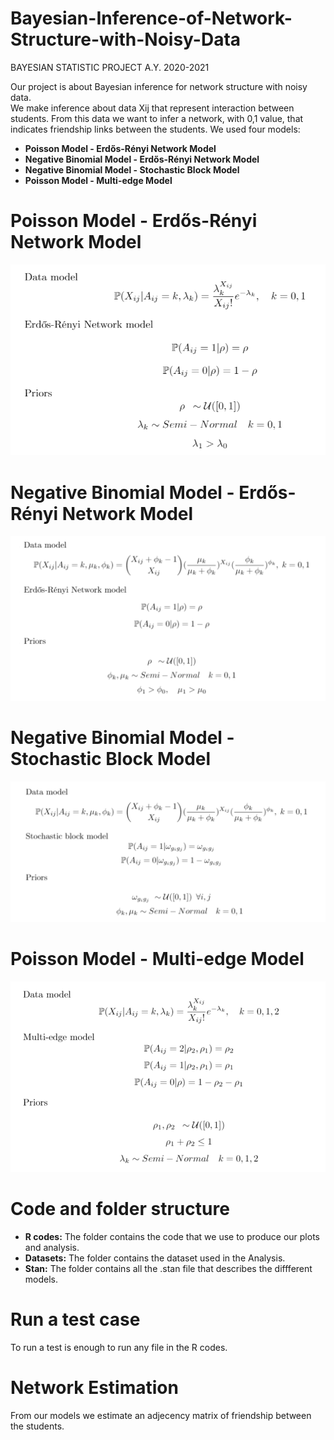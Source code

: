 # Bayesian-Inference-of-Network-Structure-with-Noisy-Data

BAYESIAN STATISTIC PROJECT A.Y. 2020-2021

Our project is about Bayesian inference for network structure with noisy data.  
We make inference about data Xij that represent interaction between students. From this data we want to infer a network, with 0,1 value, that indicates friendship links between the students.
We used four models:

* __Poisson Model - Erdős-Rényi Network Model__
* __Negative Binomial Model - Erdős-Rényi Network Model__
* __Negative Binomial Model - Stochastic Block Model__
* __Poisson Model - Multi-edge Model__

# Poisson Model - Erdős-Rényi Network Model
![Poisson Model - Erdős-Rényi Network Model](https://github.com/NoemiRossi/Bayesian-Inference-of-Network-Structure-with-Noisy-Data/blob/main/Images/p_er_m.png)
# Negative Binomial Model - Erdős-Rényi Network Model
![Negative Binomial Model - Erdős-Rényi Network Model](https://github.com/NoemiRossi/Bayesian-Inference-of-Network-Structure-with-Noisy-Data/blob/main/Images/nb_er_m.png)
# Negative Binomial Model - Stochastic Block Model
![Negative Binomial Model - Stochastic Block Model](https://github.com/NoemiRossi/Bayesian-Inference-of-Network-Structure-with-Noisy-Data/blob/main/Images/nb_sbm_m.png)
# Poisson Model - Multi-edge Model
![Poisson Model - Multi-edge Model](https://github.com/NoemiRossi/Bayesian-Inference-of-Network-Structure-with-Noisy-Data/blob/main/Images/p_mul_m.png)

# Code and folder structure
* __R codes:__ The folder contains the code that we use to produce our plots and analysis.
* __Datasets:__ The folder contains the dataset used in the Analysis.
* __Stan:__ The folder contains all the .stan file that describes the diffferent models.

# Run a test case
To run a test is enough to run any file in the R codes.

# Network Estimation
From our models we estimate an adjecency matrix of friendship between the students.
